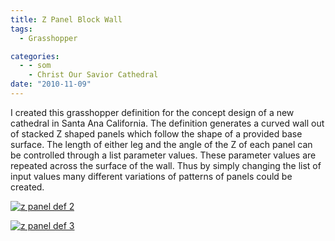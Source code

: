 ```yaml
---
title: Z Panel Block Wall
tags:
  - Grasshopper

categories:
  - - som
    - Christ Our Savior Cathedral
date: "2010-11-09"
---
```


I created this grasshopper definition for the concept design of a new cathedral in Santa Ana California. The definition generates a curved wall out of stacked Z shaped panels which follow the shape of a provided base surface. The length of either leg and the angle of the Z of each panel can be controlled through a list parameter values. These parameter values are repeated across the surface of the wall. Thus by simply changing the list of input values many different variations of patterns of panels could be created.

[![](http://www.ericanastas.com/wp-content/uploads/2012/04/z-panel-def-2-636x425.png "z panel def 2")](z-panel-def-2.png)

[![](http://www.ericanastas.com/wp-content/uploads/2010/11/z-panel-def-3-636x384.png "z panel def 3")](z-panel-def-3.png)
